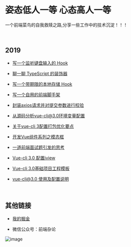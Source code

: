 # 姿态低人一等    心态高人一等

一个前端菜鸟的自我救赎之路,分享一些工作中的技术沉淀！！！

<br/>

## 2019

* [写一个监听键盘输入的 Hook](https://github.com/luchx/ECHI_BLOG/issues/12)

* [聊一聊 TypeScript 的装饰器](https://github.com/luchx/ECHI_BLOG/issues/11)

* [写一个带期限的本地存储 Hook](https://github.com/luchx/ECHI_BLOG/issues/10)

* [写一个自用的前端脚手架](https://github.com/luchx/ECHI_BLOG/issues/9)

* [封装axios请求并对提交参数进行校验](https://github.com/luchx/ECHI_BLOG/issues/8)

* [从源码分析vue-cli@3.0环境变量配置](https://github.com/luchx/ECHI_BLOG/issues/7)

* [关于vue-cli 3配置打包优化要点](https://github.com/luchx/ECHI_BLOG/issues/6)

* [开发Vue组件系列之模态框](https://github.com/luchx/ECHI_BLOG/issues/5)

* [一道前端面试题引发的思考](https://github.com/luchx/ECHI_BLOG/issues/4)

* [Vue-cli 3.0 配置iview](https://github.com/luchx/ECHI_BLOG/issues/3)

* [Vue-cli 3.0基础项目工程模板](https://github.com/luchx/ECHI_BLOG/issues/2)

* [vue-cli@3.0 使用及配置说明](https://github.com/luchx/ECHI_BLOG/issues/1)

<br/>

## 其他链接

* [我的掘金](https://juejin.im/user/585e36d561ff4b0058144d99/posts)

* 微信公众号：前端杂论

![image](https://github.com/luchx/ECHI_BLOG/blob/master/images/echi_qrcode.jpg?raw=true)

